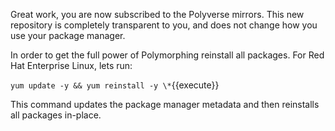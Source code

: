 Great work, you are now subscribed to the Polyverse mirrors. This new repository is completely transparent to you, and does not change how you use your package manager.

In order to get the full power of Polymorphing reinstall all packages. For Red Hat Enterprise Linux, lets run:

`yum update -y && yum reinstall -y \*`{{execute}}

This command updates the package manager metadata and then reinstalls all packages in-place.

